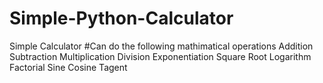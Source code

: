 # Simple-Python-Calculator
Simple Calculator 
#Can do the following mathimatical operations
Addition
Subtraction
Multiplication
Division
Exponentiation
Square Root
Logarithm
Factorial
Sine
Cosine
Tagent
